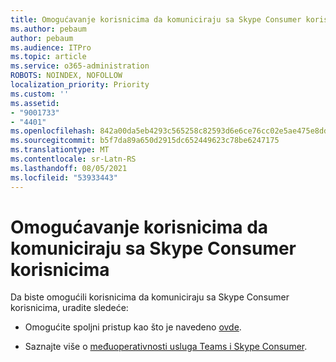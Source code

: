```yaml
---
title: Omogućavanje korisnicima da komuniciraju sa Skype Consumer korisnicima
ms.author: pebaum
author: pebaum
ms.audience: ITPro
ms.topic: article
ms.service: o365-administration
ROBOTS: NOINDEX, NOFOLLOW
localization_priority: Priority
ms.custom: ''
ms.assetid:
- "9001733"
- "4401"
ms.openlocfilehash: 842a00da5eb4293c565258c82593d6e6ce76cc02e5ae475e8dd7f7613640d605
ms.sourcegitcommit: b5f7da89a650d2915dc652449623c78be6247175
ms.translationtype: MT
ms.contentlocale: sr-Latn-RS
ms.lasthandoff: 08/05/2021
ms.locfileid: "53933443"
---
```

# <a name="allow-your-users-to-communicate-with-skype-consumer-users"></a>Omogućavanje korisnicima da komuniciraju sa Skype Consumer korisnicima

Da biste omogućili korisnicima da komuniciraju sa Skype Consumer korisnicima, uradite sledeće:

- Omogućite spoljni pristup kao što je navedeno [ovde](https://docs.microsoft.com/microsoftteams/manage-external-access#allow-or-block-domains).

- Saznajte više o [međuoperativnosti usluga Teams i Skype Consumer](https://docs.microsoft.com/microsoftteams/teams-skype-interop).
